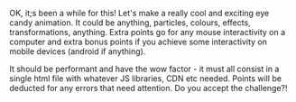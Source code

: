 OK, it;s been a while for this!  Let's make a really cool and exciting eye candy animation.  It could be anything, particles, colours, effects, transformations, anything.  Extra points go for any mouse interactivity on  a computer and extra bonus points if you achieve some interactivity on mobile devices (android if anything).

It should be performant and have the wow factor - it must all consist in a single html file with whatever JS libraries, CDN etc needed.  Points will be deducted for any errors that need attention.  Do you accept the challenge?!